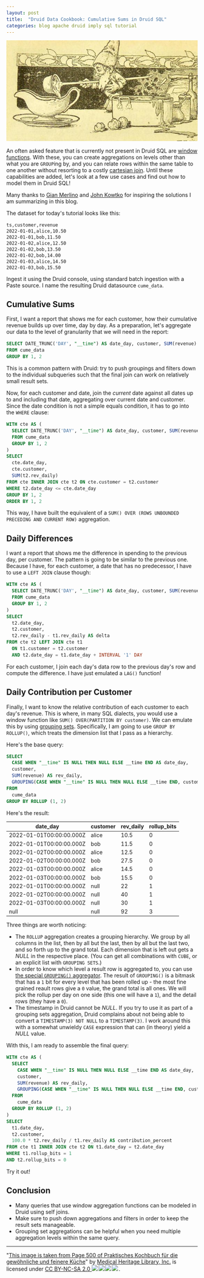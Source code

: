 ```yaml
---
layout: post
title:  "Druid Data Cookbook: Cumulative Sums in Druid SQL"
categories: blog apache druid imply sql tutorial
---
```

![Druid Cookbook](/assets/2021-12-21-elf.jpg)

An often asked feature that is currently not present in Druid SQL are [window functions](https://www.sqltutorial.org/sql-window-functions/). With these, you can create aggregations on levels other than what you are `GROUP`ing by, and you can relate rows within the same table to one another without resorting to a costly [cartesian join](https://en.wikipedia.org/wiki/Join_(SQL)#Cross_join). Until these capabilities are added, let's look at a few use cases and find out how to model them in Druid SQL!

Many thanks to [Gian Merlino](https://www.linkedin.com/in/gianmerlino/) and [John Kowtko](https://www.linkedin.com/in/jkowtko/) for inspiring the solutions I am summarizing in this blog.

The dataset for today's tutorial looks like this:

```
ts,customer,revenue
2022-01-01,alice,10.50
2022-01-01,bob,11.50
2022-01-02,alice,12.50
2022-01-02,bob,13.50
2022-01-02,bob,14.00
2022-01-03,alice,14.50
2022-01-03,bob,15.50
```

Ingest it using the Druid console, using standard batch ingestion with a Paste source. I name the resulting Druid datasource `cume_data`.

## Cumulative Sums

First, I want a report that shows me for each customer, how their cumulative revenue builds up over time, day by day. As a preparation, let's aggregate our data to the level of granularity that we will need in the report:

```sql
SELECT DATE_TRUNC('DAY', "__time") AS date_day, customer, SUM(revenue) AS rev_daily
FROM cume_data
GROUP BY 1, 2
```

This is a common pattern with Druid: try to push groupings and filters down to the individual subqueries such that the final join can work on relatively small result sets.

Now, for each customer and date, join the _current_ date against all dates up to and including that date, aggregating over current date and customer. Since the date condition is not a simple equals condition, it has to go into the `WHERE` clause: 

```sql
WITH cte AS (
  SELECT DATE_TRUNC('DAY', "__time") AS date_day, customer, SUM(revenue) AS rev_daily
  FROM cume_data
  GROUP BY 1, 2
)
SELECT
  cte.date_day,
  cte.customer,
  SUM(t2.rev_daily)
FROM cte INNER JOIN cte t2 ON cte.customer = t2.customer
WHERE t2.date_day <= cte.date_day
GROUP BY 1, 2
ORDER BY 1, 2
```

This way, I have built the equivalent of a `SUM() OVER (ROWS UNBOUNDED PRECEDING AND CURRENT ROW)` aggregation.

## Daily Differences

I want a report that shows me the difference in spending to the previous day, per customer. The pattern is going to be similar to the previous one. Because I have, for each customer, a date that has no predecessor, I have to use a `LEFT JOIN` clause though:

```sql
WITH cte AS (
  SELECT DATE_TRUNC('DAY', "__time") AS date_day, customer, SUM(revenue) AS rev_daily
  FROM cume_data
  GROUP BY 1, 2
)
SELECT
  t2.date_day,
  t2.customer,
  t2.rev_daily - t1.rev_daily AS delta
FROM cte t2 LEFT JOIN cte t1 
  ON t1.customer = t2.customer
  AND t2.date_day = t1.date_day + INTERVAL '1' DAY
```

For each customer, I join each day's data row to the previous day's row and compute the difference. I have just emulated a `LAG()` function!

## Daily Contribution per Customer

Finally, I want to know the relative contribution of each customer to each day's revenue. This is where, in many SQL dialects, you would use a window function like `SUM() OVER(PARTITION BY customer)`. We can emulate this by using [grouping sets](https://druid.apache.org/docs/latest/querying/sql.html#group-by). Specifically, I am going to use `GROUP BY ROLLUP()`, which treats the dimension list that I pass as a hierarchy.

Here's the base query:

```sql
SELECT
  CASE WHEN "__time" IS NULL THEN NULL ELSE __time END AS date_day, 
  customer,
  SUM(revenue) AS rev_daily,
  GROUPING(CASE WHEN "__time" IS NULL THEN NULL ELSE __time END, customer) AS rollup_bits
FROM
  cume_data
GROUP BY ROLLUP (1, 2)
```

Here's the result:

date_day|customer|rev_daily|rollup_bits
---|---|---|---
2022-01-01T00:00:00.000Z|alice|10.5|0
2022-01-01T00:00:00.000Z|bob|11.5|0
2022-01-02T00:00:00.000Z|alice|12.5|0
2022-01-02T00:00:00.000Z|bob|27.5|0
2022-01-03T00:00:00.000Z|alice|14.5|0
2022-01-03T00:00:00.000Z|bob|15.5|0
2022-01-01T00:00:00.000Z|null|22|1
2022-01-02T00:00:00.000Z|null|40|1
2022-01-03T00:00:00.000Z|null|30|1
null|null|92|3

Three things are worth noticing:

- The `ROLLUP` aggregation creates a grouping hierarchy. We group by all columns in the list, then by all but the last, then by all but the last two, and so forth up to the grand total. Each dimension that is left out gets a _NULL_ in the respective place. (You can get all combinations with `CUBE`, or an explicit list with `GROUPING SETS`.)
- In order to know which level a result row is aggregated to, you can use [the special `GROUPING()` aggregator](https://druid.apache.org/docs/latest/querying/aggregations.html#grouping-aggregator). The result of `GROUPING()` is a bitmask that has a `1` bit for every level that has been rolled up - the most fine grained reault rows give a `0` value, the grand total is all ones. We will pick the rollup per day on one side (this one will have a `1`), and the detail rows (they have a `0`).
- The timestamp in Druid cannot be _NULL_. If you try to use it as part of a grouping sets aggregation, Druid complains about not being able to convert a `TIMESTAMP(3) NOT NULL` to a `TIMESTAMP(3)`. I work around this with a somewhat unwieldy `CASE` expression that can (in theory) yield a _NULL_ value.

With this, I am ready to assemble the final query:

```sql
WITH cte AS (
  SELECT
    CASE WHEN "__time" IS NULL THEN NULL ELSE __time END AS date_day, 
    customer,
    SUM(revenue) AS rev_daily,
    GROUPING(CASE WHEN "__time" IS NULL THEN NULL ELSE __time END, customer) AS rollup_bits
  FROM
    cume_data
  GROUP BY ROLLUP (1, 2)
)
SELECT
  t1.date_day,
  t2.customer,
  100.0 * t2.rev_daily / t1.rev_daily AS contribution_percent
FROM cte t1 INNER JOIN cte t2 ON t1.date_day = t2.date_day
WHERE t1.rollup_bits = 1
AND t2.rollup_bits = 0
```

Try it out!

## Conclusion

- Many queries that use window aggregation functions can be modeled in Druid using self joins.
- Make sure to push down aggregations and filters in order to keep the result sets manageable.
- Grouping set aggregations can be helpful when you need multiple aggregation levels within the same query.


---

"[This image is taken from Page 500 of Praktisches Kochbuch f&uuml;r die gew&ouml;hnliche und feinere K&uuml;che](https://www.flickr.com/photos/mhlimages/48051262646/)" by [Medical Heritage Library, Inc.](https://www.flickr.com/photos/mhlimages/) is licensed under <a target="_blank" rel="noopener noreferrer" href="https://creativecommons.org/licenses/by-nc-sa/2.0/">CC BY-NC-SA 2.0 <img src="https://mirrors.creativecommons.org/presskit/icons/cc.svg" style="height: 1em; margin-right: 0.125em; display: inline;"/><img src="https://mirrors.creativecommons.org/presskit/icons/by.svg" style="height: 1em; margin-right: 0.125em; display: inline;"/><img src="https://mirrors.creativecommons.org/presskit/icons/nc.svg" style="height: 1em; margin-right: 0.125em; display: inline;"/><img src="https://mirrors.creativecommons.org/presskit/icons/sa.svg" style="height: 1em; margin-right: 0.125em; display: inline;"/></a>.
